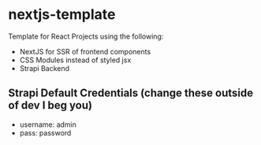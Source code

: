 # nextjs-template

Template for React Projects using the following:

- NextJS for SSR of frontend components
- CSS Modules instead of styled jsx
- Strapi Backend

## Strapi Default Credentials (change these outside of dev I beg you)

- username: admin
- pass: password
